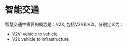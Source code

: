 # 智能交通

智慧交通中重要的概念是：V2X, 包括V2V和V2I。分别定义为：

- V2V: vehicle to vehicle
- V2I: vehicle to infrastructure

